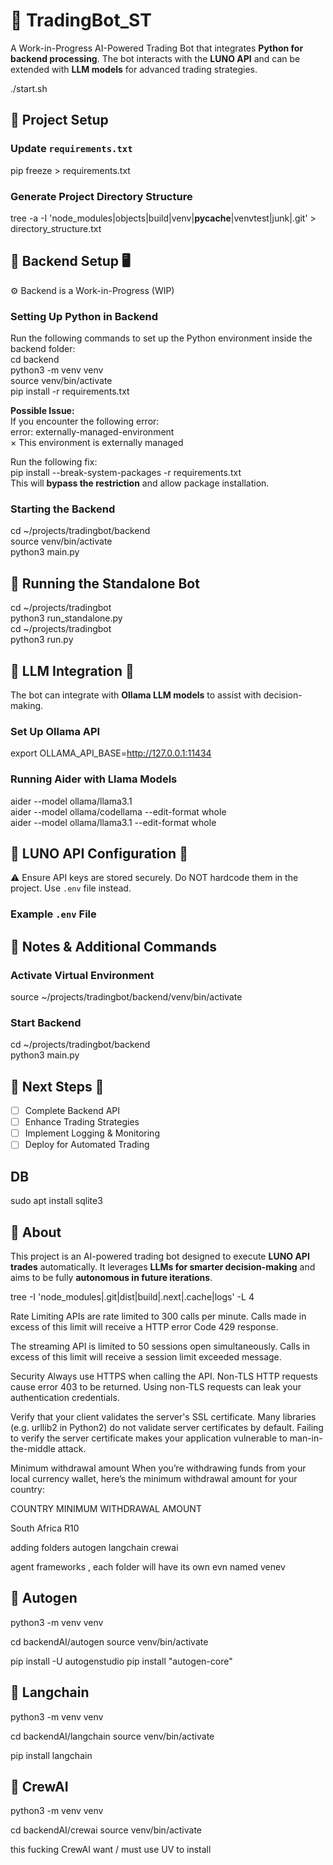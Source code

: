 # 🏦 TradingBot_ST  
A Work-in-Progress AI-Powered Trading Bot that integrates **Python for backend processing**. The bot interacts with the **LUNO API** and can be extended with **LLM models** for advanced trading strategies.  

./start.sh

## 📌 Project Setup  
### Update `requirements.txt`  
pip freeze > requirements.txt  

### Generate Project Directory Structure  
tree -a -I 'node_modules|objects|build|venv|__pycache__|venvtest|junk|.git' > directory_structure.txt  

## 📌 Backend Setup 🖥️  
⚙️ Backend is a Work-in-Progress (WIP)  

### Setting Up Python in Backend  
Run the following commands to set up the Python environment inside the backend folder:  
cd backend  
python3 -m venv venv  
source venv/bin/activate  
pip install -r requirements.txt  

**Possible Issue:**  
If you encounter the following error:  
error: externally-managed-environment  
× This environment is externally managed  

Run the following fix:  
pip install --break-system-packages -r requirements.txt  
This will **bypass the restriction** and allow package installation.  

### Starting the Backend  
cd ~/projects/tradingbot/backend  
source venv/bin/activate  
python3 main.py  

## 📌 Running the Standalone Bot  
cd ~/projects/tradingbot  
python3 run_standalone.py  
cd ~/projects/tradingbot  
python3 run.py  

## 📌 LLM Integration 🤖  
The bot can integrate with **Ollama LLM models** to assist with decision-making.  

### Set Up Ollama API  
export OLLAMA_API_BASE=http://127.0.0.1:11434  

### Running Aider with Llama Models  
aider --model ollama/llama3.1  
aider --model ollama/codellama --edit-format whole  
aider --model ollama/llama3.1 --edit-format whole  

## 📌 LUNO API Configuration 🔑  
⚠️ Ensure API keys are stored securely. Do NOT hardcode them in the project. Use `.env` file instead.  

### Example `.env` File  


## 📌 Notes & Additional Commands  
### Activate Virtual Environment  
source ~/projects/tradingbot/backend/venv/bin/activate  

### Start Backend  
cd ~/projects/tradingbot/backend  
python3 main.py  

## 📌 Next Steps 🚀  
- [ ] Complete Backend API  
- [ ] Enhance Trading Strategies  
- [ ] Implement Logging & Monitoring  
- [ ] Deploy for Automated Trading  

## DB
sudo apt install sqlite3


## 📌 About  
This project is an AI-powered trading bot designed to execute **LUNO API trades** automatically. It leverages **LLMs for smarter decision-making** and aims to be fully **autonomous in future iterations**.  


tree -I 'node_modules|.git|dist|build|.next|.cache|logs' -L 4



Rate Limiting
APIs are rate limited to 300 calls per minute. Calls made in excess of this limit will receive a HTTP error Code 429 response.

The streaming API is limited to 50 sessions open simultaneously. Calls in excess of this limit will receive a session limit exceeded message.


Security
Always use HTTPS when calling the API. Non-TLS HTTP requests cause error 403 to be returned. Using non-TLS requests can leak your authentication credentials.

Verify that your client validates the server's SSL certificate. Many libraries (e.g. urllib2 in Python2) do not validate server certificates by default. Failing to verify the server certificate makes your application vulnerable to man-in-the-middle attack.

Minimum withdrawal amount
When you’re withdrawing funds from your local currency wallet, here’s the minimum withdrawal amount for your country:

COUNTRY	MINIMUM WITHDRAWAL AMOUNT

South Africa	R10


<!-- adding the backendAI -->

adding folders 
autogen
langchain
crewai

agent frameworks , 
each folder will have its own evn named venev


<!-- Setting up the Agents and AI Backend  -->

## 📌 Autogen
python3 -m venv venv 

cd backendAI/autogen
source venv/bin/activate

pip install -U autogenstudio
pip install "autogen-core"

## 📌 Langchain
python3 -m venv venv 

cd backendAI/langchain
source venv/bin/activate

pip install langchain

## 📌 CrewAI
python3 -m venv venv 

cd backendAI/crewai
source venv/bin/activate

this fucking CrewAI want / must use UV to install

<!-- Setup End -->